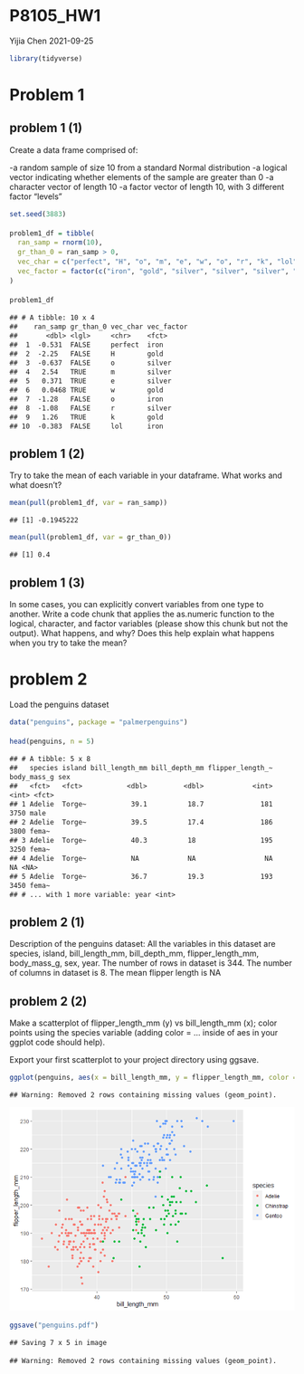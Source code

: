 P8105\_HW1
================
Yijia Chen
2021-09-25

``` r
library(tidyverse)
```

# Problem 1

## problem 1 (1)

Create a data frame comprised of:

-a random sample of size 10 from a standard Normal distribution -a
logical vector indicating whether elements of the sample are greater
than 0 -a character vector of length 10 -a factor vector of length 10,
with 3 different factor “levels”

``` r
set.seed(3883)

problem1_df = tibble(
  ran_samp = rnorm(10),
  gr_than_0 = ran_samp > 0,
  vec_char = c("perfect", "H", "o", "m", "e", "w", "o", "r", "k", "lol"),
  vec_factor = factor(c("iron", "gold", "silver", "silver", "silver", "gold", "iron", "silver", "gold", "iron"))
)

problem1_df
```

    ## # A tibble: 10 x 4
    ##    ran_samp gr_than_0 vec_char vec_factor
    ##       <dbl> <lgl>     <chr>    <fct>     
    ##  1  -0.531  FALSE     perfect  iron      
    ##  2  -2.25   FALSE     H        gold      
    ##  3  -0.637  FALSE     o        silver    
    ##  4   2.54   TRUE      m        silver    
    ##  5   0.371  TRUE      e        silver    
    ##  6   0.0468 TRUE      w        gold      
    ##  7  -1.28   FALSE     o        iron      
    ##  8  -1.08   FALSE     r        silver    
    ##  9   1.26   TRUE      k        gold      
    ## 10  -0.383  FALSE     lol      iron

## problem 1 (2)

Try to take the mean of each variable in your dataframe. What works and
what doesn’t?

``` r
mean(pull(problem1_df, var = ran_samp))
```

    ## [1] -0.1945222

``` r
mean(pull(problem1_df, var = gr_than_0))
```

    ## [1] 0.4

## problem 1 (3)

In some cases, you can explicitly convert variables from one type to
another. Write a code chunk that applies the as.numeric function to the
logical, character, and factor variables (please show this chunk but not
the output). What happens, and why? Does this help explain what happens
when you try to take the mean?

# problem 2

Load the penguins dataset

``` r
data("penguins", package = "palmerpenguins")

head(penguins, n = 5)
```

    ## # A tibble: 5 x 8
    ##   species island bill_length_mm bill_depth_mm flipper_length_~ body_mass_g sex  
    ##   <fct>   <fct>           <dbl>         <dbl>            <int>       <int> <fct>
    ## 1 Adelie  Torge~           39.1          18.7              181        3750 male 
    ## 2 Adelie  Torge~           39.5          17.4              186        3800 fema~
    ## 3 Adelie  Torge~           40.3          18                195        3250 fema~
    ## 4 Adelie  Torge~           NA            NA                 NA          NA <NA> 
    ## 5 Adelie  Torge~           36.7          19.3              193        3450 fema~
    ## # ... with 1 more variable: year <int>

## problem 2 (1)

Description of the penguins dataset: All the variables in this dataset
are species, island, bill\_length\_mm, bill\_depth\_mm,
flipper\_length\_mm, body\_mass\_g, sex, year. The number of rows in
dataset is 344. The number of columns in dataset is 8. The mean flipper
length is NA

## problem 2 (2)

Make a scatterplot of flipper\_length\_mm (y) vs bill\_length\_mm (x);
color points using the species variable (adding color = … inside of aes
in your ggplot code should help).

Export your first scatterplot to your project directory using ggsave.

``` r
ggplot(penguins, aes(x = bill_length_mm, y = flipper_length_mm, color = species)) + geom_point()
```

    ## Warning: Removed 2 rows containing missing values (geom_point).

![](p8105_hw1_files/figure-gfm/unnamed-chunk-6-1.png)<!-- -->

``` r
ggsave("penguins.pdf")
```

    ## Saving 7 x 5 in image

    ## Warning: Removed 2 rows containing missing values (geom_point).
